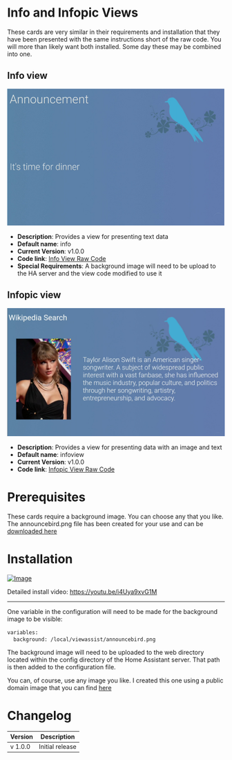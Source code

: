 # Info and Infopic Views

These cards are very similar in their requirements and installation that they have been presented with the same instructions short of the raw code.  You will more than likely want both installed.  Some day these may be combined into one.

## Info view

![](./infoview.png)

* **Description**: Provides a view for presenting text data
* **Default name**:  info
* **Current Version**: v1.0.0
* **Code link**:  [Info View Raw Code](https://raw.githubusercontent.com/dinki/View-Assist/main/View%20Assist%20dashboard%20and%20views/views/info/info.yaml)
* **Special Requirements**: A background image will need to be upload to the HA server and the view code modified to use it

## Infopic view

![](./infopicview.png)

* **Description**: Provides a view for presenting data with an image and text
* **Default name**:  infoview
* **Current Version**: v1.0.0
* **Code link**:  [Infopic View Raw Code](https://raw.githubusercontent.com/dinki/View-Assist/main/View%20Assist%20dashboard%20and%20views/views/infopic/infopic.yaml)


# Prerequisites

These cards require a background image.  You can choose any that you like.  The announcebird.png file has been created for your use and can be [downloaded here](https://github.com/dinki/View-Assist/blob/main/View%20Assist%20dashboard%20and%20views/views/info/announcebird.png)


# Installation 

[![Image](https://img.youtube.com/vi/i4Uya9xvG1M/mqdefault.jpg)](https://www.youtube.com/watch?v=i4Uya9xvG1M)

Detailed install video:  https://youtu.be/i4Uya9xvG1M

---
One variable in the configuration will need to be made for the background image to be visible:

```
variables:
  background: /local/viewassist/announcebird.png
```
The background image will need to be uploaded to the web directory located within the config directory of the Home Assistant server.  That path is then added to the configuration file.

You can, of course, use any image you like.  I created this one using a public domain image that you can find [here](https://www.rawpixel.com/image/6293393/vector-background-flower-public-domain)

# Changelog

| Version | Description |
| ------- | ----------- |
| v 1.0.0 | Initial release |


